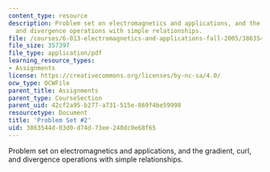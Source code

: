 ```yaml
---
content_type: resource
description: Problem set on electromagnetics and applications, and the gradient, curl,
  and divergence operations with simple relationships.
file: /courses/6-013-electromagnetics-and-applications-fall-2005/3863544d03d0d74d73ee248dc0e68f65_ps2.pdf
file_size: 357397
file_type: application/pdf
learning_resource_types:
- Assignments
license: https://creativecommons.org/licenses/by-nc-sa/4.0/
ocw_type: OCWFile
parent_title: Assignments
parent_type: CourseSection
parent_uid: 42cf2a95-b277-a731-515e-869f4be59998
resourcetype: Document
title: 'Problem Set #2'
uid: 3863544d-03d0-d74d-73ee-248dc0e68f65
---
```

Problem set on electromagnetics and applications, and the gradient, curl, and divergence operations with simple relationships.